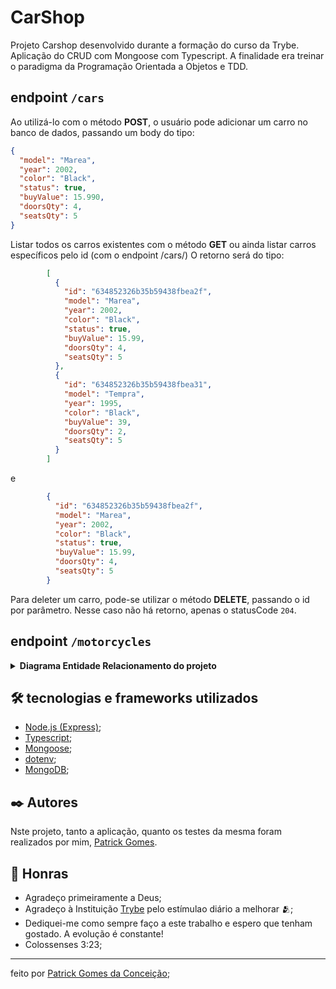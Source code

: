 # CarShop
Projeto Carshop desenvolvido durante a formação do curso da Trybe. Aplicação do CRUD com Mongoose com Typescript. A finalidade era treinar o paradigma da Programação Orientada a Objetos e TDD.

## endpoint `/cars`
Ao utilizá-lo com o método <strong>POST</strong>, o usuário pode adicionar um carro no banco de dados, passando um body do tipo:
```json
{
  "model": "Marea",
  "year": 2002,
  "color": "Black",
  "status": true,
  "buyValue": 15.990,
  "doorsQty": 4,
  "seatsQty": 5
}
```
Listar todos os carros existentes com o método <strong>GET</strong> ou ainda listar carros específicos pelo id (com o endpoint <storng>/cars/<id></strong>)
O retorno será do tipo:
```json
        [
          {
            "id": "634852326b35b59438fbea2f",
            "model": "Marea",
            "year": 2002,
            "color": "Black",
            "status": true,
            "buyValue": 15.99,
            "doorsQty": 4,
            "seatsQty": 5
          },
          {
            "id": "634852326b35b59438fbea31",
            "model": "Tempra",
            "year": 1995,
            "color": "Black",
            "buyValue": 39,
            "doorsQty": 2,
            "seatsQty": 5
          }
        ]
```
e
```json
        {
          "id": "634852326b35b59438fbea2f",
          "model": "Marea",
          "year": 2002,
          "color": "Black",
          "status": true,
          "buyValue": 15.99,
          "doorsQty": 4,
          "seatsQty": 5
        }
```
Para deleter um carro, pode-se utilizar o método <strong>DELETE</strong>, passando o id por parâmetro. Nesse caso não há retorno, apenas o statusCode `204`.

## endpoint `/motorcycles`

<details>
  <summary><strong>Diagrama Entidade Relacionamento do projeto</strong></summary><br />

  <img src="images/diagram-der.png" height="200px" />

</details>

## 🛠️ tecnologias e frameworks utilizados
* [Node.js (Express)](http://expressjs.com/);
* [Typescript](https://www.typescriptlang.org/pt/docs/);
* [Mongoose](https://jwt.io/introduction/);
* [dotenv](https://www.dotenv.org/docs);
* [MongoDB](https://dev.mysql.com/doc/);

## ✒️ Autores
Nste projeto, tanto a aplicação, quanto os testes da mesma foram realizados por mim, [Patrick Gomes](https://www.linkedin.com/in/patrickgomesc/).

## 🎁 Honras

* Agradeço primeiramente a Deus;
* Agradeço à Instituição [Trybe](https://www.betrybe.com/) pelo estímulao diário a melhorar 🫂;
* Dediquei-me como sempre faço a este trabalho e espero que tenham gostado. A evolução é constante!
* Colossenses 3:23;
---
feito por [Patrick Gomes da Conceição](https://github.com/Patrickfromjesus);
